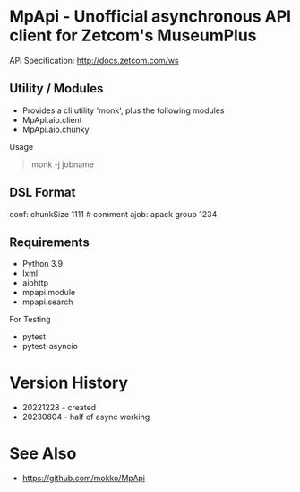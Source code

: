 # MpApi - Unofficial asynchronous API client for Zetcom's MuseumPlus

API Specification: http://docs.zetcom.com/ws

## Utility / Modules
* Provides a cli utility 'monk', plus the following modules
* MpApi.aio.client
* MpApi.aio.chunky

Usage
> monk -j jobname

## DSL Format
conf:
	chunkSize 1111 # comment
ajob:
	apack group 1234 

## Requirements
* Python 3.9
* lxml
* aiohttp
* mpapi.module
* mpapi.search

For Testing
* pytest 
* pytest-asyncio

# Version History
* 20221228 - created
* 20230804 - half of async working

# See Also
* https://github.com/mokko/MpApi
